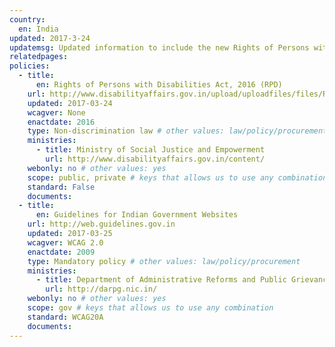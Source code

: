 ```yaml
---
country:
  en: India
updated: 2017-3-24
updatemsg: Updated information to include the new Rights of Persons with Disabilities Act passed in December 2016.
relatedpages:
policies:
  - title:
      en: Rights of Persons with Disabilities Act, 2016 (RPD)
    url: http://www.disabilityaffairs.gov.in/upload/uploadfiles/files/RPWD%20ACT%202016.pdf
    updated: 2017-03-24
    wcagver: None
    enactdate: 2016
    type: Non-discrimination law # other values: law/policy/procurement
    ministries:
      - title: Ministry of Social Justice and Empowerment
        url: http://www.disabilityaffairs.gov.in/content/
    webonly: no # other values: yes
    scope: public, private # keys that allows us to use any combination
    standard: False
    documents:
  - title:
      en: Guidelines for Indian Government Websites
    url: http://web.guidelines.gov.in
    updated: 2017-03-25
    wcagver: WCAG 2.0
    enactdate: 2009
    type: Mandatory policy # other values: law/policy/procurement
    ministries:
      - title: Department of Administrative Reforms and Public Grievances
        url: http://darpg.nic.in/
    webonly: no # other values: yes
    scope: gov # keys that allows us to use any combination
    standard: WCAG20A
    documents:
---
```

